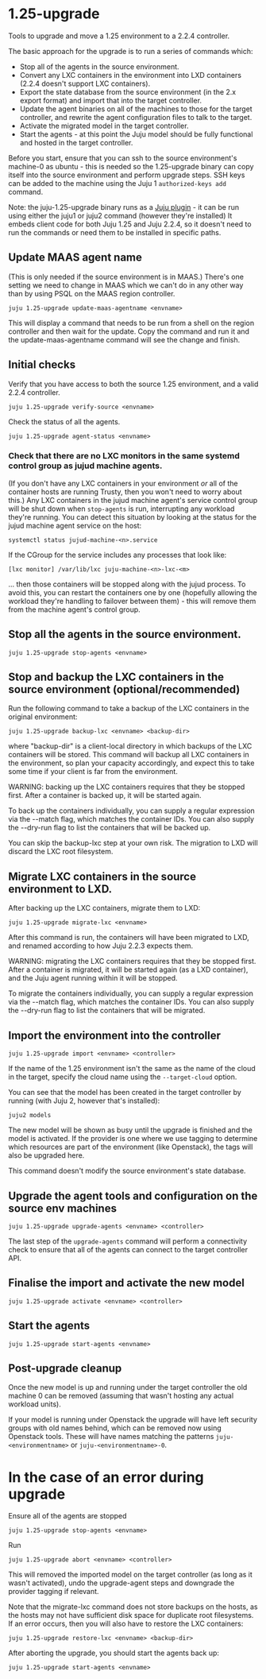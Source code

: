 # 1.25-upgrade
Tools to upgrade and move a 1.25 environment to a 2.2.4 controller.

The basic approach for the upgrade is to run a series of commands which:
* Stop all of the agents in the source environment.
* Convert any LXC containers in the environment into LXD containers (2.2.4 doesn't support LXC containers).
* Export the state database from the source environment (in the 2.x export format) and import that into the target controller.
* Update the agent binaries on all of the machines to those for the target controller, and rewrite the agent configuration files to talk to the target.
* Activate the migrated model in the target controller.
* Start the agents - at this point the Juju model should be fully functional and hosted in the target controller.

Before you start, ensure that you can ssh to the source environment's machine-0 as ubuntu - this is needed so the 1.25-upgrade binary can copy itself into the source environment and perform upgrade steps. SSH keys can be added to the machine using the Juju 1 `authorized-keys add` command.

Note: the juju-1.25-upgrade binary runs as a [Juju plugin](https://jujucharms.com/docs/2.2/juju-plugins) - it can be run using either the juju1 or juju2 command (however they're installed) It embeds client code for both Juju 1.25 and Juju 2.2.4, so it doesn't need to run the commands or need them to be installed in specific paths.

## Update MAAS agent name

(This is only needed if the source environment is in MAAS.)
There's one setting we need to change in MAAS which we can't do in any other way than by using PSQL on the MAAS region controller.

    juju 1.25-upgrade update-maas-agentname <envname>

This will display a command that needs to be run from a shell on the region controller and then wait for the update. Copy the command and run it and the update-maas-agentname command will see the change and finish.


## Initial checks

Verify that you have access to both the source 1.25 environment, and a valid 2.2.4 controller.

    juju 1.25-upgrade verify-source <envname>

Check the status of all the agents.

    juju 1.25-upgrade agent-status <envname>

### Check that there are no LXC monitors in the same systemd control group as jujud machine agents.
(If you don't have any LXC containers in your environment *or* all of the container hosts are running Trusty, then you won't need to worry about this.) Any LXC containers in the jujud machine agent's service control group will be shut down when `stop-agents` is run, interrupting any workload they're running. You can detect this situation by looking at the status for the jujud machine agent service on the host:

    systemctl status jujud-machine-<n>.service
    
If the CGroup for the service includes any processes that look like:

    [lxc monitor] /var/lib/lxc juju-machine-<n>-lxc-<m>
    
... then those containers will be stopped along with the jujud process. To avoid this, you can restart the containers one by one (hopefully allowing the workload they're handling to failover between them) - this will remove them from the machine agent's control group.

## Stop all the agents in the source environment.

    juju 1.25-upgrade stop-agents <envname>


## Stop and backup the LXC containers in the source environment (optional/recommended)

Run the following command to take a backup of the LXC containers in the
original environment:

    juju 1.25-upgrade backup-lxc <envname> <backup-dir>

where "backup-dir" is a client-local directory in which backups of the LXC
containers will be stored. This command will backup all LXC containers in
the environment, so plan your capacity accordingly, and expect this to take
some time if your client is far from the environment.

WARNING: backing up the LXC containers requires that they be stopped first.
After a container is backed up, it will be started again.

To back up the containers individually, you can supply a regular expression
via the --match flag, which matches the container IDs. You can also supply
the --dry-run flag to list the containers that will be backed up.

You can skip the backup-lxc step at your own risk. The migration to LXD
will discard the LXC root filesystem.

## Migrate LXC containers in the source environment to LXD.

After backing up the LXC containers, migrate them to LXD:

    juju 1.25-upgrade migrate-lxc <envname>

After this command is run, the containers will have been migrated to LXD,
and renamed according to how Juju 2.2.3 expects them.

WARNING: migrating the LXC containers requires that they be stopped first.
After a container is migrated, it will be started again (as a LXD container),
and the Juju agent running within it will be stopped.

To migrate the containers individually, you can supply a regular expression
via the --match flag, which matches the container IDs. You can also supply
the --dry-run flag to list the containers that will be migrated.

## Import the environment into the controller

    juju 1.25-upgrade import <envname> <controller>
    
If the name of the 1.25 environment isn't the same as the name of the cloud in the target, specify the cloud name using the `--target-cloud` option.

You can see that the model has been created in the target controller by running (with Juju 2, however that's installed):

    juju2 models

The new model will be shown as busy until the upgrade is finished and the model is activated.
If the provider is one where we use tagging to determine which resources are part of the environment (like Openstack), the tags will also be upgraded here.

This command doesn't modify the source environment's state database.

## Upgrade the agent tools and configuration on the source env machines

    juju 1.25-upgrade upgrade-agents <envname> <controller>

The last step of the `upgrade-agents` command will perform a
connectivity check to ensure that all of the agents can connect to the
target controller API.

## Finalise the import and activate the new model

    juju 1.25-upgrade activate <envname> <controller>

## Start the agents

    juju 1.25-upgrade start-agents <envname>
    
## Post-upgrade cleanup

Once the new model is up and running under the target controller the old
machine 0 can be removed (assuming that wasn't hosting any actual workload
units).

If your model is running under Openstack the upgrade will have left security
groups with old names behind, which can be removed now using Openstack tools. 
These will have names matching the patterns `juju-<environmentname>` or 
`juju-<environmentname>-0`.


# In the case of an error during upgrade

Ensure all of the agents are stopped

    juju 1.25-upgrade stop-agents <envname>

Run

    juju 1.25-upgrade abort <envname> <controller>

This will removed the imported model on the target controller (as long
as it wasn't activated), undo the upgrade-agent steps and downgrade the 
provider tagging if relevant.

Note that the migrate-lxc command does not store backups on the hosts,
as the hosts may not have sufficient disk space for duplicate root
filesystems. If an error occurs, then you will also have to restore
the LXC containers:

    juju 1.25-upgrade restore-lxc <envname> <backup-dir>

After aborting the upgrade, you should start the agents back up:

    juju 1.25-upgrade start-agents <envname>
